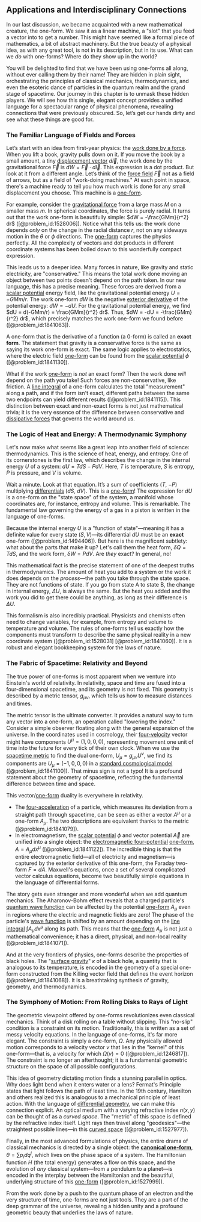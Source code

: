 ## Applications and Interdisciplinary Connections

In our last discussion, we became acquainted with a new mathematical creature, the one-form. We saw it as a linear machine, a "slot" that you feed a vector into to get a number. This might have seemed like a formal piece of mathematics, a bit of abstract machinery. But the true beauty of a physical idea, as with any great tool, is not in its description, but in its use. What can we *do* with one-forms? Where do they show up in the world?

You will be delighted to find that we have been using one-forms all along, without ever calling them by their name! They are hidden in plain sight, orchestrating the principles of classical mechanics, thermodynamics, and even the esoteric dance of particles in the quantum realm and the grand stage of spacetime. Our journey in this chapter is to unmask these hidden players. We will see how this single, elegant concept provides a unified language for a spectacular range of physical phenomena, revealing connections that were previously obscured. So, let’s get our hands dirty and see what these things are good for.

### The Familiar Language of Fields and Forces

Let’s start with an idea from first-year physics: the [work done by a force](@article_id:136427). When you lift a book, gravity pulls down on it. If you move the book by a small amount, a tiny [displacement vector](@article_id:262288) $d\vec{l}$, the work done by the gravitational force $\vec{F}$ is $dW = \vec{F} \cdot d\vec{l}$. This expression is a dot product. But look at it from a different angle. Let’s think of the [force field](@article_id:146831) $\vec{F}$ not as a field of arrows, but as a field of "work-doing machines." At each point in space, there's a machine ready to tell you how much work is done for any small displacement you choose. This machine is a [one-form](@article_id:276222).

For example, consider the [gravitational force](@article_id:174982) from a large mass $M$ on a smaller mass $m$. In spherical coordinates, the force is purely radial. It turns out that the work one-form is beautifully simple: $dW = -\frac{GMm}{r^2} dr$ ([@problem_id:1528006]). Notice what this tells us: the work done depends *only* on the change in the radial distance $r$, not on any sideways motion in the $\theta$ or $\phi$ directions. The [one-form](@article_id:276222) captures the physics perfectly. All the complexity of vectors and dot products in different coordinate systems has been boiled down to this wonderfully compact expression.

This leads us to a deeper idea. Many forces in nature, like gravity and static electricity, are "conservative." This means the total work done moving an object between two points doesn't depend on the path taken. In our new language, this has a precise meaning. These forces are derived from a [scalar potential](@article_id:275683) energy field, like the gravitational potential energy $U = -GMm/r$. The work one-form $dW$ is the negative [exterior derivative](@article_id:161406) of the potential energy: $dW = -dU$. For the gravitational potential energy, we find $dU = d(-GMm/r) = \frac{GMm}{r^2} dr$. Thus, $dW = -dU = -\frac{GMm}{r^2} dr$, which precisely matches the work one-form we found before ([@problem_id:1841063]).

A one-form that is the derivative of a function (a 0-form) is called an **exact form**. The statement that gravity is a conservative force is the same as saying its work one-form is exact. The same logic applies to electrostatics, where the electric field [one-form](@article_id:276222) can be found from the [scalar potential](@article_id:275683) $\phi$ ([@problem_id:1841130]).

What if the work [one-form](@article_id:276222) is *not* an exact form? Then the work done *will* depend on the path you take! Such forces are non-conservative, like friction. A [line integral](@article_id:137613) of a one-form calculates the total "measurement" along a path, and if the form isn't exact, different paths between the same two endpoints can yield different results ([@problem_id:1841115]). This distinction between exact and non-exact forms is not just mathematical trivia; it is the very essence of the difference between conservative and [dissipative forces](@article_id:166476) that governs the world around us.

### The Logic of Heat and Energy: A Thermodynamic Symphony

Let's now make what seems like a great leap into another field of science: thermodynamics. This is the science of heat, energy, and entropy. One of its cornerstones is the first law, which describes the change in the internal energy $U$ of a system: $dU = TdS - PdV$. Here, $T$ is temperature, $S$ is entropy, $P$ is pressure, and $V$ is volume.

Wait a minute. Look at that equation. It’s a sum of coefficients ($T$, $-P$) multiplying [differentials](@article_id:157928) ($dS$, $dV$). This is a [one-form](@article_id:276222)! The expression for $dU$ is a one-form on the "state space" of the system, a manifold whose coordinates are, for instance, entropy and volume. This is remarkable. The fundamental law governing the energy of a gas in a piston is written in the language of one-forms.

Because the internal energy $U$ is a "function of state"—meaning it has a definite value for every state $(S,V)$—its differential $dU$ must be an **exact** one-form ([@problem_id:1494406]). But here is the magnificent subtlety: what about the parts that make it up? Let's call them the heat form, $\delta Q = TdS$, and the work form, $\delta W = PdV$. Are *they* exact? In general, no!

This mathematical fact is the precise statement of one of the deepest truths in thermodynamics. The amount of heat you add to a system or the work it does depends on the *process*—the path you take through the state space. They are not functions of state. If you go from state A to state B, the change in internal energy, $\Delta U$, is always the same. But the heat you added and the work you did to get there could be anything, as long as their difference is $\Delta U$.

This formalism is also incredibly practical. Physicists and chemists often need to change variables, for example, from entropy and volume to temperature and volume. The rules of one-forms tell us exactly how the components must transform to describe the same physical reality in a new coordinate system ([@problem_id:1528031] [@problem_id:1841060]). It is a robust and elegant bookkeeping system for the laws of nature.

### The Fabric of Spacetime: Relativity and Beyond

The true power of one-forms is most apparent when we venture into Einstein's world of relativity. In relativity, space and time are fused into a four-dimensional spacetime, and its geometry is not fixed. This geometry is described by a metric tensor, $g_{\mu\nu}$, which tells us how to measure distances and times.

The metric tensor is the ultimate converter. It provides a natural way to turn any vector into a one-form, an operation called "lowering the index." Consider a simple observer floating along with the general expansion of the universe. In the coordinates used in cosmology, their [four-velocity](@article_id:273514) vector might have components $U^\mu = (1, 0, 0, 0)$, representing movement one unit of time into the future for every tick of their own clock. When we use the [spacetime metric](@article_id:263081) to find the dual one-form, $U_\mu = g_{\mu\nu}U^\nu$, we find its components are $U_\mu = (-1, 0, 0, 0)$ in a [standard cosmological model](@article_id:159339) ([@problem_id:1841100]). That minus sign is not a typo! It is a profound statement about the geometry of spacetime, reflecting the fundamental difference between time and space.

This vector/[one-form](@article_id:276222) duality is everywhere in relativity.
- The [four-acceleration](@article_id:272937) of a particle, which measures its deviation from a straight path through spacetime, can be seen as either a vector $A^\mu$ or a one-form $A_\mu$. The two descriptions are equivalent thanks to the metric ([@problem_id:1841079]).
- In electromagnetism, the [scalar potential](@article_id:275683) $\phi$ and vector potential $\vec{A}$ are unified into a single object: the [electromagnetic four-potential](@article_id:263563) [one-form](@article_id:276222), $A = A_\mu dx^\mu$ ([@problem_id:1841122]). The incredible thing is that the entire electromagnetic field—all of electricity and magnetism—is captured by the exterior derivative of this one-form, the Faraday two-form $F=dA$. Maxwell's equations, once a set of several complicated vector calculus equations, become two beautifully simple equations in the language of differential forms.

The story gets even stranger and more wonderful when we add quantum mechanics. The Aharonov-Bohm effect reveals that a charged particle's [quantum wave function](@article_id:203644) can be affected by the potential [one-form](@article_id:276222) $A_\mu$ even in regions where the electric and magnetic fields are zero! The phase of the particle's [wave function](@article_id:147778) is shifted by an amount depending on the [line integral](@article_id:137613) $\int A_\mu dx^\mu$ along its path. This means that the [one-form](@article_id:276222) $A_\mu$ is not just a mathematical convenience; it has a direct, physical, and non-local reality ([@problem_id:1841071]).

And at the very frontiers of physics, one-forms describe the properties of black holes. The "[surface gravity](@article_id:160071)" $\kappa$ of a black hole, a quantity that is analogous to its temperature, is encoded in the geometry of a special one-form constructed from the Killing vector field that defines the event horizon ([@problem_id:1841068]). It is a breathtaking synthesis of gravity, geometry, and thermodynamics.

### The Symphony of Motion: From Rolling Disks to Rays of Light

The geometric viewpoint offered by one-forms revolutionizes even classical mechanics. Think of a disk rolling on a table without slipping. This "no-slip" condition is a constraint on its motion. Traditionally, this is written as a set of messy velocity equations. In the language of one-forms, it's far more elegant. The constraint is simply a one-form, $\Omega$. Any physically allowed motion corresponds to a velocity vector $v$ that lies in the "kernel" of this one-form—that is, a velocity for which $\Omega(v)=0$ ([@problem_id:1246817]). The constraint is no longer an afterthought; it is a fundamental geometric structure on the space of all possible configurations.

This idea of geometry dictating motion finds a stunning parallel in optics. Why does light bend when it enters water or a lens? Fermat's Principle states that light follows the path of least time. In the 19th century, Hamilton and others realized this is analogous to a mechanical principle of least action. With the language of [differential geometry](@article_id:145324), we can make this connection explicit. An optical medium with a varying refractive index $n(x,y)$ can be thought of as a *curved space*. The "metric" of this space is defined by the refractive index itself. Light rays then travel along "geodesics"—the straightest possible lines—in this [curved space](@article_id:157539) ([@problem_id:1527977]).

Finally, in the most advanced formulations of physics, the entire drama of classical mechanics is directed by a single object: the **[canonical one-form](@article_id:158983)**, $\theta = \sum p_i dq^i$, which lives on the phase space of a system. The Hamiltonian function $H$ (the total energy) generates a flow on this space, and the evolution of *any* classical system—from a pendulum to a planet—is encoded in the interplay between the Hamiltonian and the beautiful, underlying structure of this [one-form](@article_id:276222) ([@problem_id:1527999]).

From the work done by a push to the quantum phase of an electron and the very structure of time, one-forms are not just tools. They are a part of the deep grammar of the universe, revealing a hidden unity and a profound geometric beauty that underlies the laws of nature.